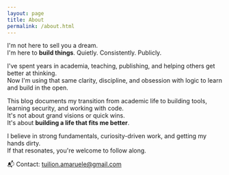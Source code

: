 ```yaml
---
layout: page
title: About
permalink: /about.html
---
```


I'm not here to sell you a dream.  
I'm here to **build things**. Quietly. Consistently. Publicly.

I've spent years in academia, teaching, publishing, and helping others get better at thinking.  
Now I'm using that same clarity, discipline, and obsession with logic to learn and build in the open.

This blog documents my transition from academic life to building tools, learning security, and working with code.  
It's not about grand visions or quick wins.  
It's about **building a life that fits me better**.

I believe in strong fundamentals, curiosity-driven work, and getting my hands dirty.  
If that resonates, you're welcome to follow along.

📬 Contact: tuilion.amaruele@gmail.com